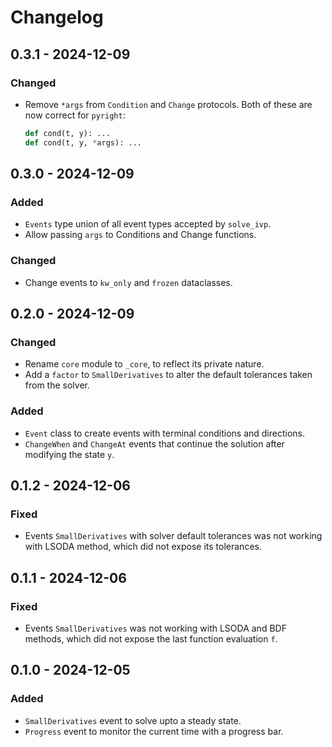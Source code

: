 # Changelog

## 0.3.1 - 2024-12-09

### Changed

- Remove `*args` from `Condition` and `Change` protocols.
  Both of these are now correct for `pyright`:
  ```python
  def cond(t, y): ...
  def cond(t, y, *args): ...
  ```

## 0.3.0 - 2024-12-09

### Added

- `Events` type union of all event types accepted by `solve_ivp`.
- Allow passing `args` to Conditions and Change functions.

### Changed

- Change events to `kw_only` and `frozen` dataclasses.

## 0.2.0 - 2024-12-09

### Changed

- Rename `core` module to `_core`, to reflect its private nature.
- Add a `factor` to `SmallDerivatives` to alter the default tolerances taken from the solver.

### Added

- `Event` class to create events with terminal conditions and directions.
- `ChangeWhen` and `ChangeAt` events that continue the solution after modifying the state `y`.

## 0.1.2 - 2024-12-06

### Fixed

- Events `SmallDerivatives` with solver default tolerances was not working with LSODA method,
  which did not expose its tolerances.

## 0.1.1 - 2024-12-06

### Fixed

- Events `SmallDerivatives` was not working with LSODA and BDF methods,
  which did not expose the last function evaluation `f`.

## 0.1.0 - 2024-12-05

### Added

- `SmallDerivatives` event to solve upto a steady state.
- `Progress` event to monitor the current time with a progress bar.

